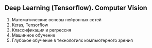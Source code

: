 ## Deep Learning (Tensorflow). Computer Vision

1) Математические основы нейронных сетей
2) Keras, Tensorflow
3) Классификация и регрессия
4) Машинное обучение
5) Глубокое обучение в технологиях компьютерного зрения

